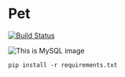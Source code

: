 # Pet
[![Build Status](https://app.travis-ci.com/HuyNguyenDinh/Pet.svg?branch=master)](https://app.travis-ci.com/HuyNguyenDinh/Pet)

![This is MySQL image](https://techvccloud.mediacdn.vn/2020/9/17/mysql-1-1600340047538868003500-crop-160034079526453914971.png)
```
pip install -r requirements.txt
```
